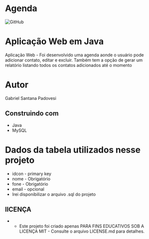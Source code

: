 # Agenda
![GitHub](https://img.shields.io/github/license/GabrielSantanaP/Filmes-e-Series?style=for-the-badge)
# Aplicação Web em Java 
Aplicação Web - Foi desenvolvido uma agenda aonde o usuário pode adicionar contato, editar e excluir. Também tem a opção de gerar um relatório listando todos os contatos adicionados até o momento

# Autor
Gabriel Santana Padovesi

## Construindo com
- Java
- MySQL

# Dados da tabela utilizados nesse projeto
* idcon - primary key
* nome - Obrigatório  
* fone - Obrigatório
* email - opcional
* Irei disponibilizar o arquivo .sql do projeto

## lICENÇA
* - Este projeto foi criado apenas PARA FINS EDUCATIVOS SOB A LICENÇA MIT - Consulte o arquivo LICENSE.md para detalhes.
